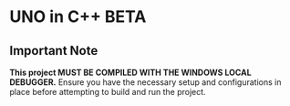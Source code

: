 # UNO in C++ BETA

## Important Note

**This project MUST BE COMPILED WITH THE WINDOWS LOCAL DEBUGGER.** Ensure you have the necessary setup and configurations in place before attempting to build and run the project.
